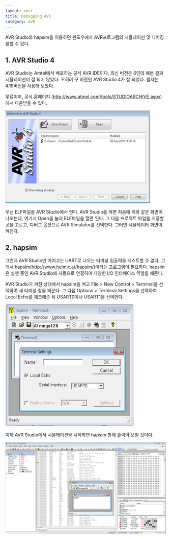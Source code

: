 ```yaml
---
layout: post
title: Debugging AVR
category: AVR
---
```



AVR Studio와 hapsim을 이용하면 윈도우에서 AVR프로그램의 시뮬레이션 및 디버깅을할 수 있다.

## 1. AVR Studio 4

AVR Studio는 Amtel에서 배포하는 공식 AVR IDE이다. 최신 버전은 6인데 해본 결과 시뮬레이션이 잘 되지 않았다. 오히려 구 버전인 AVR Studio 4가 잘 되었다. 필자는 4.19버전을 사용해 보았다.

무료이며, 공식 홈페이지 (<http://www.atmel.com/tools/STUDIOARCHIVE.aspx>)에서 다운받을 수 있다.

![avrstudio_open](/assets/2015/09/avrstudio_open.png)

우선 ELF파일을 AVR Studio에서 연다. AVR Studio를 켜면 처음에 위와 같은 화면이 나오는데, 여기서 Open을 눌러 ELF파일을 열면 된다. 그 다음 프로젝트 파일을 저장할 곳을 고르고, 디버그 옵션으로 AVR Simulator를 선택한다. 그러면 시뮬레이터 화면이 켜진다.

## 2. hapsim

그런데 AVR Studio만 가지고는 UART로 나오는 터미널 입출력을 테스트할 수 없다. 그래서 hapsim(<http://www.helmix.at/hapsim/>)이라는 프로그램이 필요하다. hapsim은 실행 중인 AVR Studio에 자동으로 연결하여 다양한 I/O 인터페이스 역할을 해준다.

AVR Studio가 켜진 상태에서 hapsim을 켜고 File > New Control > Terminal을 선택하여 새 터미널 창을 띄운다. 그 다음 Options > Terminal Settings을 선택하여 Local Echo를 체크해준 뒤 USART0이나 USART1을 선택한다.

![hapsim](/assets/2015/09/hapsim.png)

이제 AVR Studio에서 시뮬레이션을 시작하면 hapsim 창에 출력이 보일 것이다.

![avrstudio_done](/assets/2015/09/avrstudio_done.png)

